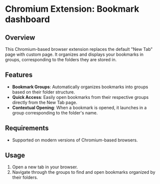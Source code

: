 # Chromium Extension: Bookmark dashboard

## Overview
This Chromium-based browser extension replaces the default "New Tab" page with custom page.
It organizes and displays your bookmarks in groups, corresponding to the folders they are stored in.

## Features
- **Bookmark Groups**: Automatically organizes bookmarks into groups based on their folder structure.
- **Quick Access**: Easily open bookmarks from their respective groups directly from the New Tab page.
- **Contextual Opening**: When a bookmark is opened, it launches in a group corresponding to the folder's name.

## Requirements
- Supported on modern versions of Chromium-based browsers.

## Usage
1. Open a new tab in your browser.
2. Navigate through the groups to find and open bookmarks organized by their folders.
